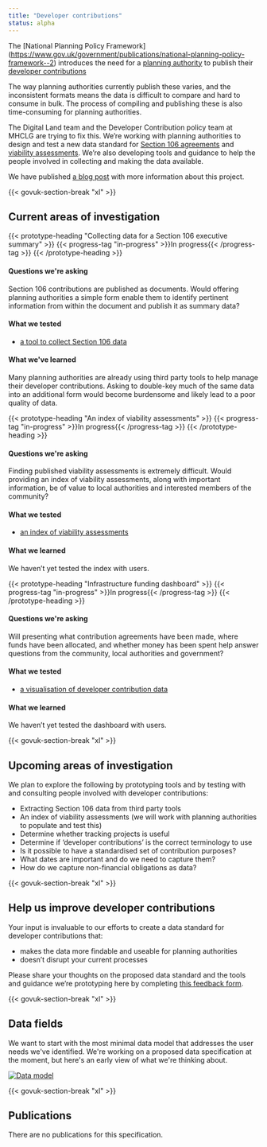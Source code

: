 ```yaml
---
title: "Developer contributions"
status: alpha
---
```


The [National Planning Policy Framework] (https://www.gov.uk/government/publications/national-planning-policy-framework--2) introduces the need for a [planning authority](/glossary/planning-authority/) to publish their [developer contributions](/glossary/developer-contributions/)

The way planning authorities currently publish these varies, and the inconsistent formats means the data is difficult to compare and hard to consume in bulk. The process of compiling and publishing these is also time-consuming for planning authorities.

The Digital Land team and the Developer Contribution policy team at MHCLG are trying to fix this. We’re working with planning authorities to design and test a new data standard for [Section 106 agreements](/glossary/section-106/) and [viability assessments](/glossary/viability-assessment). We’re also developing tools and guidance to help the people involved in collecting and making the data available.

We have published [a blog post](https://mhclgdigital.blog.gov.uk/2018/10/16/making-developer-contributions-open-and-transparent/) with more information about this project.

{{< govuk-section-break "xl" >}}

## Current areas of investigation

{{< prototype-heading "Collecting data for a Section 106 executive summary" >}}
  {{< progress-tag "in-progress" >}}In progress{{< /progress-tag >}}
{{< /prototype-heading >}}

#### Questions we're asking

Section 106 contributions are published as documents. Would offering planning authorities a simple form enable them to identify pertinent information from within the document and publish it as summary data?

#### What we tested
* [a tool to collect Section 106 data](https://section-106-prototype.cloudapps.digital/create-section106)

#### What we've learned

Many planning authorities are already using third party tools to help manage their developer contributions. Asking to double-key much of the same data into an additional form would become burdensome and likely lead to a poor quality of data.

{{< prototype-heading "An index of viability assessments" >}}
  {{< progress-tag "in-progress" >}}In progress{{< /progress-tag >}}
{{< /prototype-heading >}}

#### Questions we're asking

Finding published viability assessments is extremely difficult. Would providing an index of viability assessments, along with important information, be of value to local authorities and interested members of the community?

#### What we tested

* [an index of viability assessments](https://section-106-prototype.cloudapps.digital/viability/)

#### What we learned

We haven’t yet tested the index with users.

{{< prototype-heading "Infrastructure funding dashboard" >}}
  {{< progress-tag "in-progress" >}}In progress{{< /progress-tag >}}
{{< /prototype-heading >}}

#### Questions we're asking

Will presenting what contribution agreements have been made, where funds have been allocated, and whether money has been spent help answer questions from the community, local authorities and government? 

#### What we tested

* [a visualisation of developer contribution data](https://section-106-prototype.cloudapps.digital/developer-contributions/section106-wide)

#### What we learned

We haven’t yet tested the dashboard with users.


{{< govuk-section-break "xl" >}}

## Upcoming areas of investigation

We plan to explore the following by prototyping tools and by testing with and consulting people involved with developer contributions:

* Extracting Section 106 data from third party tools
* An index of viability assessments (we will work with planning authorities to populate and test this)
* Determine whether tracking projects is useful
* Determine if ‘developer contributions’ is the correct terminology to use
* Is it possible to have a standardised set of contribution purposes?
* What dates are important and do we need to capture them?
* How do we capture non-financial obligations as data?



{{< govuk-section-break "xl" >}}

## Help us improve developer contributions

Your input is invaluable to our efforts to create a data standard for developer contributions that:

* makes the data more findable and useable for planning authorities
* doesn’t disrupt your current processes 

Please share your thoughts on the proposed data standard and the tools and guidance we’re prototyping here by completing [this feedback form](https://goo.gl/forms/aVckvO6woUxUIEjF2).

{{< govuk-section-break "xl" >}}

## Data fields

We want to start with the most minimal data model that addresses the user needs we've identified. We're working on a proposed data specification at the moment, but here's an early view of what we're thinking about.

<a href="https://www.flickr.com/photos/psd/45138775504/" title="Data model"><img src="https://farm5.staticflickr.com/4903/45138775504_c9aebaba6b_c.jpg" alt="Data model"></a>

{{< govuk-section-break "xl" >}}

## Publications

There are no publications for this specification.